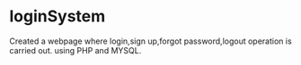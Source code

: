 # loginSystem
Created a webpage where login,sign up,forgot password,logout operation is carried out.
 using PHP and MYSQL.
